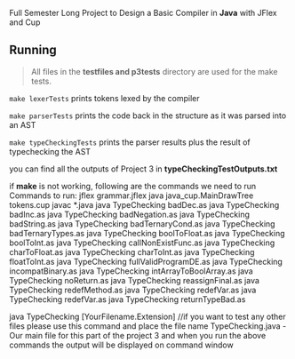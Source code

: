 Full Semester Long Project to Design a Basic Compiler in **Java** with JFlex and Cup

## Running
> All files in the **testfiles and p3tests** directory are used for the make tests.

`make lexerTests` prints tokens lexed by the compiler

`make parserTests` prints the code back in the structure as it was parsed into an AST

`make typeCheckingTests` prints the parser results plus the result of typechecking the AST

you can find all the outputs of Project 3 in **typeCheckingTestOutputs.txt**

if **make** is not working, following are the commands we need to run
Commands to run:
jflex grammar.jflex
java java_cup.MainDrawTree tokens.cup
javac *.java
java TypeChecking badDec.as 
java TypeChecking badInc.as
java TypeChecking badNegation.as
java TypeChecking badString.as
java TypeChecking badTernaryCond.as
java TypeChecking badTernaryTypes.as
java TypeChecking boolToFloat.as
java TypeChecking boolToInt.as
java TypeChecking callNonExistFunc.as
java TypeChecking charToFloat.as
java TypeChecking charToInt.as
java TypeChecking floatToInt.as
java TypeChecking fullValidProgramDE.as
java TypeChecking incompatBinary.as
java TypeChecking intArrayToBoolArray.as
java TypeChecking noReturn.as
java TypeChecking reassignFinal.as
java TypeChecking redefMethod.as
java TypeChecking redefVar.as
java TypeChecking redefVar.as
java TypeChecking returnTypeBad.as

java TypeChecking [YourFilename.Extension] //if you want to test any other files please use this command and place the file name
TypeChecking.java - Our main file for this part of the project 3
and when you run the above commands the output will be displayed on command window


